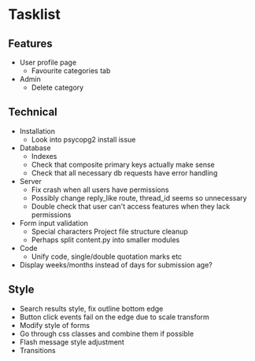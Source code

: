 # Tasklist

## Features
- User profile page
    - Favourite categories tab
- Admin
    - Delete category

## Technical
- Installation
    - Look into psycopg2 install issue
- Database
    - Indexes
    - Check that composite primary keys actually make sense
    - Check that all necessary db requests have error handling
- Server
    - Fix crash when all users have permissions
    - Possibly change reply_like route, thread_id seems so unnecessary
    - Double check that user can't access features when they lack permissions
- Form input validation 
    - Special characters
  Project file structure cleanup
    - Perhaps split content.py into smaller modules
- Code
  - Unify code, single/double quotation marks etc
- Display weeks/months instead of days for submission age?

## Style
- Search results style, fix outline bottom edge
- Button click events fail on the edge due to scale transform
- Modify style of forms
- Go through css classes and combine them if possible
- Flash message style adjustment
- Transitions 


